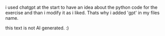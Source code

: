 i used chatgpt at the start to have an idea about the python code for the exercise and than i modify it as i liked. Thats why i added 'gpt' in my files name.

this text is not AI generated. :)
